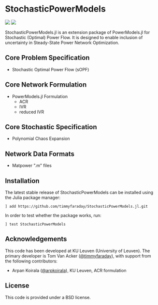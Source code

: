 # StochasticPowerModels

<a href="https://github.com/timmyfaraday/StochasticPowerModels.jl/actions?query=workflow%3ACI"><img src="https://github.com/timmyfaraday/StochasticPowerModels.jl/workflows/CI/badge.svg"></img></a>
<a href="https://codecov.io/gh/timmyfaraday/StochasticPowerModels.jl"><img src="https://img.shields.io/codecov/c/github/timmyfaraday/StochasticPowerModels.jl?logo=Codecov"></img></a>

StochasticPowerModels.jl is an extension package of PowerModels.jl for 
Stochastic (Optimal) Power Flow. It is designed to enable inclusion of 
uncertainty in Steady-State Power Network Optimization. 

## Core Problem Specification

- Stochastic Optimal Power Flow (sOPF)

## Core Network Formulation

- PowerModels.jl Formulation
    - ACR
    - IVR
    - reduced IVR

## Core Stochastic Specification

- Polynomial Chaos Expansion

## Network Data Formats

- Matpower ".m" files

## Installation

The latest stable release of StochasticPowerModels can be installed using the 
Julia package manager:

```
] add https://github.com/timmyfaraday/StochasticPowerModels.jl.git
```

In order to test whether the package works, run:

```
] test StochasticPowerModels
```

## Acknowledgements

This code has been developed at KU Leuven (University of Leuven). The primary
developer is Tom Van Acker ([@timmyfaraday](https://github.com/timmyfaraday)), 
with support from the following contributors:
- Arpan Koirala ([@arpkoirala](https://github.com/arpkoirala)), KU Leuven, ACR formulation

## License

This code is provided under a BSD license.
